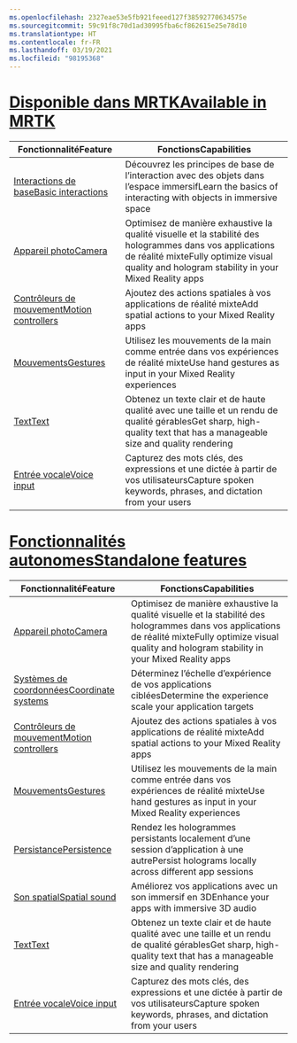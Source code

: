 ```yaml
---
ms.openlocfilehash: 2327eae53e5fb921feeed127f38592770634575e
ms.sourcegitcommit: 59c91f8c70d1ad30995fba6cf862615e25e78d10
ms.translationtype: HT
ms.contentlocale: fr-FR
ms.lasthandoff: 03/19/2021
ms.locfileid: "98195368"
---
```

# <a name="available-in-mrtk"></a>[<span data-ttu-id="abb9e-101">Disponible dans MRTK</span><span class="sxs-lookup"><span data-stu-id="abb9e-101">Available in MRTK</span></span>](#tab/mrtk)

|  <span data-ttu-id="abb9e-102">Fonctionnalité</span><span class="sxs-lookup"><span data-stu-id="abb9e-102">Feature</span></span>  |  <span data-ttu-id="abb9e-103">Fonctions</span><span class="sxs-lookup"><span data-stu-id="abb9e-103">Capabilities</span></span>  |
| --- | --- |
| [<span data-ttu-id="abb9e-104">Interactions de base</span><span class="sxs-lookup"><span data-stu-id="abb9e-104">Basic interactions</span></span>](../unity/mrtk-101.md) | <span data-ttu-id="abb9e-105">Découvrez les principes de base de l’interaction avec des objets dans l’espace immersif</span><span class="sxs-lookup"><span data-stu-id="abb9e-105">Learn the basics of interacting with objects in immersive space</span></span> |
| [<span data-ttu-id="abb9e-106">Appareil photo</span><span class="sxs-lookup"><span data-stu-id="abb9e-106">Camera</span></span>](../unity/camera-in-unity.md) | <span data-ttu-id="abb9e-107">Optimisez de manière exhaustive la qualité visuelle et la stabilité des hologrammes dans vos applications de réalité mixte</span><span class="sxs-lookup"><span data-stu-id="abb9e-107">Fully optimize visual quality and hologram stability in your Mixed Reality apps</span></span> |
| [<span data-ttu-id="abb9e-108">Contrôleurs de mouvement</span><span class="sxs-lookup"><span data-stu-id="abb9e-108">Motion controllers</span></span>](../unity/motion-controllers-in-unity.md) | <span data-ttu-id="abb9e-109">Ajoutez des actions spatiales à vos applications de réalité mixte</span><span class="sxs-lookup"><span data-stu-id="abb9e-109">Add spatial actions to your Mixed Reality apps</span></span> |
| [<span data-ttu-id="abb9e-110">Mouvements</span><span class="sxs-lookup"><span data-stu-id="abb9e-110">Gestures</span></span>](../unity/gestures-in-unity.md) | <span data-ttu-id="abb9e-111">Utilisez les mouvements de la main comme entrée dans vos expériences de réalité mixte</span><span class="sxs-lookup"><span data-stu-id="abb9e-111">Use hand gestures as input in your Mixed Reality experiences</span></span> |
| [<span data-ttu-id="abb9e-112">Text</span><span class="sxs-lookup"><span data-stu-id="abb9e-112">Text</span></span>](../unity/text-in-unity.md) | <span data-ttu-id="abb9e-113">Obtenez un texte clair et de haute qualité avec une taille et un rendu de qualité gérables</span><span class="sxs-lookup"><span data-stu-id="abb9e-113">Get sharp, high-quality text that has a manageable size and quality rendering</span></span> |
| [<span data-ttu-id="abb9e-114">Entrée vocale</span><span class="sxs-lookup"><span data-stu-id="abb9e-114">Voice input</span></span>](../unity/voice-input-in-unity.md) | <span data-ttu-id="abb9e-115">Capturez des mots clés, des expressions et une dictée à partir de vos utilisateurs</span><span class="sxs-lookup"><span data-stu-id="abb9e-115">Capture spoken keywords, phrases, and dictation from your users</span></span>|

# <a name="standalone-features"></a>[<span data-ttu-id="abb9e-116">Fonctionnalités autonomes</span><span class="sxs-lookup"><span data-stu-id="abb9e-116">Standalone features</span></span>](#tab/standalone)

|  <span data-ttu-id="abb9e-117">Fonctionnalité</span><span class="sxs-lookup"><span data-stu-id="abb9e-117">Feature</span></span>  |  <span data-ttu-id="abb9e-118">Fonctions</span><span class="sxs-lookup"><span data-stu-id="abb9e-118">Capabilities</span></span>  |
| --- | --- |
| [<span data-ttu-id="abb9e-119">Appareil photo</span><span class="sxs-lookup"><span data-stu-id="abb9e-119">Camera</span></span>](../unity/camera-in-unity.md) | <span data-ttu-id="abb9e-120">Optimisez de manière exhaustive la qualité visuelle et la stabilité des hologrammes dans vos applications de réalité mixte</span><span class="sxs-lookup"><span data-stu-id="abb9e-120">Fully optimize visual quality and hologram stability in your Mixed Reality apps</span></span> |
| [<span data-ttu-id="abb9e-121">Systèmes de coordonnées</span><span class="sxs-lookup"><span data-stu-id="abb9e-121">Coordinate systems</span></span>](../unity/coordinate-systems-in-unity.md) | <span data-ttu-id="abb9e-122">Déterminez l’échelle d’expérience de vos applications ciblées</span><span class="sxs-lookup"><span data-stu-id="abb9e-122">Determine the experience scale your application targets</span></span> |
| [<span data-ttu-id="abb9e-123">Contrôleurs de mouvement</span><span class="sxs-lookup"><span data-stu-id="abb9e-123">Motion controllers</span></span>](../unity/motion-controllers-in-unity.md) | <span data-ttu-id="abb9e-124">Ajoutez des actions spatiales à vos applications de réalité mixte</span><span class="sxs-lookup"><span data-stu-id="abb9e-124">Add spatial actions to your Mixed Reality apps</span></span> |
| [<span data-ttu-id="abb9e-125">Mouvements</span><span class="sxs-lookup"><span data-stu-id="abb9e-125">Gestures</span></span>](../unity/gestures-in-unity.md) | <span data-ttu-id="abb9e-126">Utilisez les mouvements de la main comme entrée dans vos expériences de réalité mixte</span><span class="sxs-lookup"><span data-stu-id="abb9e-126">Use hand gestures as input in your Mixed Reality experiences</span></span> |
| [<span data-ttu-id="abb9e-127">Persistance</span><span class="sxs-lookup"><span data-stu-id="abb9e-127">Persistence</span></span>](../unity/persistence-in-unity.md) | <span data-ttu-id="abb9e-128">Rendez les hologrammes persistants localement d’une session d’application à une autre</span><span class="sxs-lookup"><span data-stu-id="abb9e-128">Persist holograms locally across different app sessions</span></span> |
| [<span data-ttu-id="abb9e-129">Son spatial</span><span class="sxs-lookup"><span data-stu-id="abb9e-129">Spatial sound</span></span>](../unity/spatial-sound-in-unity.md) | <span data-ttu-id="abb9e-130">Améliorez vos applications avec un son immersif en 3D</span><span class="sxs-lookup"><span data-stu-id="abb9e-130">Enhance your apps with immersive 3D audio</span></span> |
| [<span data-ttu-id="abb9e-131">Text</span><span class="sxs-lookup"><span data-stu-id="abb9e-131">Text</span></span>](../unity/text-in-unity.md) | <span data-ttu-id="abb9e-132">Obtenez un texte clair et de haute qualité avec une taille et un rendu de qualité gérables</span><span class="sxs-lookup"><span data-stu-id="abb9e-132">Get sharp, high-quality text that has a manageable size and quality rendering</span></span> |
| [<span data-ttu-id="abb9e-133">Entrée vocale</span><span class="sxs-lookup"><span data-stu-id="abb9e-133">Voice input</span></span>](../unity/voice-input-in-unity.md) | <span data-ttu-id="abb9e-134">Capturez des mots clés, des expressions et une dictée à partir de vos utilisateurs</span><span class="sxs-lookup"><span data-stu-id="abb9e-134">Capture spoken keywords, phrases, and dictation from your users</span></span>|


